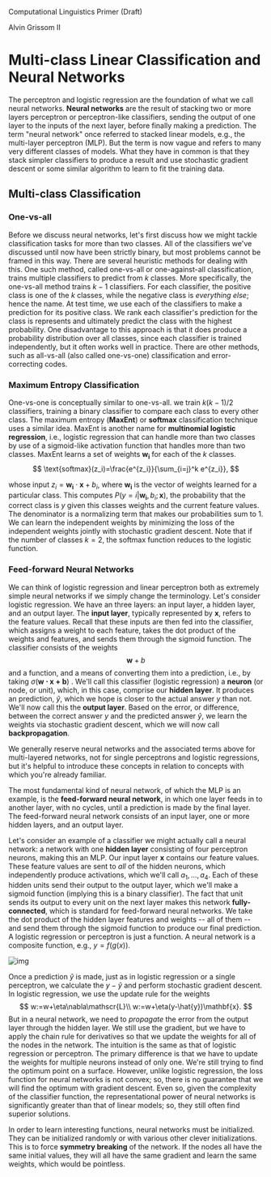 Computational Linguistics Primer (Draft)

Alvin Grissom II

# Multi-class Linear Classification and Neural Networks

The perceptron and logistic regression are the foundation of what we call neural networks.  **Neural networks** are the result of stacking two or more layers perceptron or perceptron-like classifiers, sending the output of one layer to the inputs of the next layer, before finally making a prediction.  The term "neural network" once referred to stacked linear models, e.g., the multi-layer perceptron (MLP). But the term is now vague and refers to many very different classes of models.  What they have in common is that they stack simpler classifiers to produce a result and use stochastic gradient descent or some similar algorithm to learn to fit the training data.  



## Multi-class Classification

### One-vs-all 

Before we discuss  neural networks, let's first discuss how we might tackle classification tasks for more than two classes.  All of the classifiers we've discussed until now have been strictly binary, but most problems cannot be framed in this way.  There are several heuristic methods for dealing with this. One such method, called one-vs-all or one-against-all classification, trains multiple classifiers to predict from $k$ classes.  More specifically, the one-vs-all method trains $k-1$ classifiers.  For each classifier, the positive class is one of the $k$ classes, while the negative class is *everything else*; hence the name. At test time, we use each of the classifiers to make a prediction for its positive class.  We rank each classifier's prediction for the class is represents and ultimately predict the class with the highest probability.  One disadvantage to this approach is that it does produce a probability distribution over all classes, since each classifier is trained independently, but it often works well in practice.  There are other methods, such as all-vs-all (also called one-vs-one) classification and error-correcting codes.



### Maximum Entropy Classification

One-vs-one is conceptually similar to one-vs-all.  we train $k(k-1)/2$ classifiers, training a binary classifier to compare each class to every other class.  The maximum entropy  (**MaxEnt**) or **softmax** classification technique uses a similar idea.  MaxEnt is another  name for **multinomial logistic regression**, i.e., logistic regression that can handle more than two classes by use of a sigmoid-like activation function that handles more than two classes.   MaxEnt learns a set of weights $\mathbf{w_i}$ for each of the $k$ classes.
$$
\text{softmax}(z_i)=\frac{e^{z_i}}{\sum_{i=j}^k e^{z_i}},
$$


whose input $z_i=\mathbf{w_i}\cdot \mathbf{x}+b_i$, where $\mathbf{w_i}$ is the vector of weights learned for a particular class.   This computes $P(y=i|\mathbf{w_i}, b_i; \mathbf{x})$, the probability that the correct class is $y$ given this classes weights and the current feature values.   The denominator is a normalizing term that makes our probabilities sum to 1.  We can learn the independent weights by minimizing the loss of the independent weights jointly with stochastic gradient descent.  Note that if the number of classes $k=2$, the softmax function reduces to the logistic function.



### Feed-forward Neural Networks



We can think of logistic regression and linear perceptron both as extremely simple neural networks if we simply change the terminology.  Let's consider  logistic regression.  We have an three layers: an input layer, a hidden layer, and an output layer.  The **input layer**, typically represented by $\mathbf{x}$, refers to the feature values.  Recall that these inputs are then fed into the classifier, which assigns a weight to each feature, takes the dot product of the weights and features, and sends them through the sigmoid function.  The classifier consists of the weights $$\mathbf{w} + b$$ and a function, and a means of converting them into a prediction, i.e., by taking $\sigma({\mathbf{w\cdot x + b})}$ .  We'll call this classifier (logistic regression) a **neuron** (or node, or unit), which, in this case, comprise our **hidden layer**.   It produces an prediction, $\hat{y}$, which we hope is closer to the actual answer $y$ than not.  We'll now call this the **output layer**.   Based on the error, or difference, between the correct answer $y$ and the predicted answer $\hat{y}$,  we learn the weights via stochastic gradient descent, which we will now call **backpropagation**.

We generally reserve neural networks and the associated terms above for multi-layered networks, not for single perceptrons and logistic regressions, but it's helpful to introduce these concepts in relation to concepts with which you're already familiar. 

The most fundamental kind of neural network, of which the MLP is an example, is the **feed-forward neural network**, in which one layer feeds in to another layer, with no cycles, until a prediction is made by the final layer.  The feed-forward neural network consists of an input layer, one or more hidden layers, and an output layer. 

Let's consider an example of a classifier we might actually call a neural network: a network with one **hidden layer** consisting of four perceptron neurons, making this an MLP.  Our input layer $\mathbf{x}$ contains our feature values.  These feature values are sent to *all* of the hidden neurons, which independently produce activations, which we'll call $a_1,\ldots, a_4$.  Each of these hidden units send their output to the output layer, which we'll make a sigmoid function (implying this is a binary classifier).  The fact that unit sends its output to every unit on the next layer makes this network **fully-connected**, which is standard for feed-forward neural networks.  We take the dot product of the hidden layer features and weights -- all of them -- and send them through the sigmoid function to produce our final prediction.  A logistic regression or perceptron is just a function.  A neural network is a composite function, e.g., $y=f(g(x))$.

![img](https://upload.wikimedia.org/wikipedia/commons/thumb/9/99/Neural_network_example.svg/220px-Neural_network_example.svg.png)

Once a prediction $\hat{y}$ is made, just as in logistic regression or a single perceptron, we calculate the $y-\hat{y}$ and perform stochastic gradient descent. In logistic regression, we use the update rule for the weights
$$
w:=w+\eta\nabla\mathscr{L}\\
w:=w+\eta(y-\hat{y})\mathbf{x}.
$$
But in a neural network, we need to *propagate* the error from the output layer through the hidden layer.  We still use the gradient, but we have to apply the chain rule for derivatives so that we update the weights for all of the nodes in the network.  The intuition is the same as that of logistic regression or perceptron.  The primary difference is that we have to update the weights for multiple neurons instead of only one.  We're still trying to find the optimum point on a surface.  However, unlike logistic regression, the loss function for neural networks is not convex; so, there is no guarantee that we will find the optimum with gradient descent.  Even so, given the complexity of the classifier function, the representational power of neural networks is significantly greater than that of linear models; so, they still often find superior solutions.

In order to learn interesting functions, neural networks must be initialized.  They can be initialized randomly or with various other clever initializations.  This is to force **symmetry breaking** of the network.  If the nodes all have the same initial values, they will all have the same gradient and learn the same weights, which would be pointless.